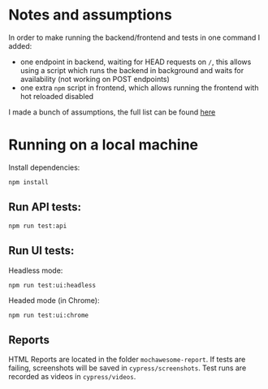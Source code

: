 # Notes and assumptions

In order to make running the backend/frontend and tests in one command I added:

- one endpoint in backend, waiting for HEAD requests on `/`, this allows using a script which runs the backend in background and waits for availability (not working on POST endpoints)
- one extra `npm` script in frontend, which allows running the frontend with hot reloaded disabled

I made a bunch of assumptions, the full list can be found [here](Notes.md)

# Running on a local machine

Install dependencies: 

`npm install`

## Run API tests:

`npm run test:api`

## Run UI tests:

Headless mode: 

`npm run test:ui:headless`

Headed mode (in Chrome):

`npm run test:ui:chrome`

## Reports

HTML Reports are located in the folder `mochawesome-report`. If tests are failing, screenshots will be saved in `cypress/screenshots`. Test runs are recorded as videos in `cypress/videos`.


